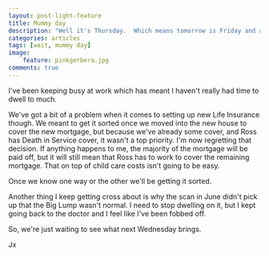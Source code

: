 ```yaml
---
layout: post-light-feature
title: Mummy day
description: "Well it's Thursday.  Which means tomorrow is Friday and a Mummy day.  I like Mummy days."
categories: articles
tags: [wait, mummy day]
image:
    feature: pinkgerbera.jpg
comments: true
---
```

I've been keeping busy at work which has meant I haven't really had time to dwell to much.

We've got a bit of a problem when it comes to setting up new Life Insurance though.  We meant to get it sorted once we moved into the new house to cover the new mortgage, but because we've already some cover, and Ross has Death in Service cover, it wasn't a top priority.  I'm now regretting that decision.  If anything happens to me, the majority of the mortgage will be paid off, but it will still mean that Ross has to work to cover the remaining mortgage.  That on top of child care costs isn't going to be easy.

Once we know one way or the other we'll be getting it sorted.

Another thing I keep getting cross about is why the scan in June didn't pick up that the Big Lump wasn't normal.  I need to stop dwelling on it, but I kept going back to the doctor and I feel like I've been fobbed off.

So, we're just waiting to see what next Wednesday brings.

Jx

